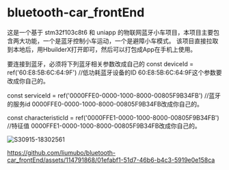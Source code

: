 # bluetooth-car_frontEnd
这是一个基于 stm32f103c8t6 和 uniapp 的物联网蓝牙小车项目，本项目主要包含两大功能，一个是蓝牙控制小车运动，一个是避障小车模式。
该项目直接拉取到本地后，用HbuilderX打开即可，然后可以打包成App在手机上使用。

要连接到蓝牙，必须将下列蓝牙相关参数改成自己的
const deviceId = ref('60:E8:5B:6C:64:9F') //低功耗蓝牙设备的ID
60:E8:5B:6C:64:9F这个参数要改成你自己的。

const serviceId = ref('0000FFE0-0000-1000-8000-00805F9B34FB') //蓝牙的服务id
0000FFE0-0000-1000-8000-00805F9B34FB改成你自己的。

const characteristicId = ref('0000FFE1-0000-1000-8000-00805F9B34FB') //特征值
0000FFE1-0000-1000-8000-00805F9B34FB改成你自己的。


![S30915-18302561](https://github.com/liumubo/bluetooth-car_frontEnd/assets/114791868/e19bb4df-5b73-46fd-9cda-5d9a773c8706)

https://github.com/liumubo/bluetooth-car_frontEnd/assets/114791868/01efabf1-51d7-46b6-b4c3-5919e0e158ca

